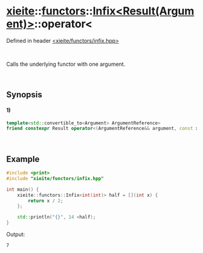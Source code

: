 # [xieite](../../../../../../xieite.md)\:\:[functors](../../../../../../functors.md)\:\:[Infix<Result(Argument)>](../../../../infix.md)\:\:operator<
Defined in header [<xieite/functors/infix.hpp>](../../../../../../../include/xieite/functors/infix.hpp)

&nbsp;

Calls the underlying functor with one argument.

&nbsp;

## Synopsis
#### 1)
```cpp
template<std::convertible_to<Argument> ArgumentReference>
friend constexpr Result operator<(ArgumentReference&& argument, const xieite::functors::Infix<Result(Argument)>& infix);
```

&nbsp;

## Example
```cpp
#include <print>
#include "xieite/functors/infix.hpp"

int main() {
	xieite::functors::Infix<int(int)> half = [](int x) {
		return x / 2;
	};

	std::println("{}", 14 <half);
}
```
Output:
```
7
```
